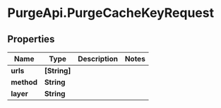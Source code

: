 # PurgeApi.PurgeCacheKeyRequest

## Properties

Name | Type | Description | Notes
------------ | ------------- | ------------- | -------------
**urls** | **[String]** |  | 
**method** | **String** |  | 
**layer** | **String** |  | 


